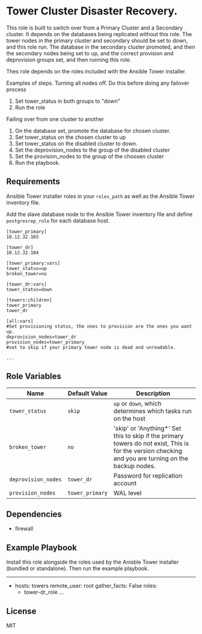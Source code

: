 
Tower Cluster Disaster Recovery.
=========
This role is built to switch over from a Primary Cluster and a Secondary cluster. It depends on the databases being replicated without this role. The tower nodes in the primary cluster and secondary should be set to down, and this role run. The database in the secondary cluster promoted, and then the secondary nodes being set to up, and the correct provision and deprovision groups set, and then running this role.  

Thes role depends on the roles included with the Ansible Tower installer.

Examples of steps.
Turning all nodes off.
Do this before doing any failover process
1. Set tower_status in both groups to "down"
2. Run the role

Failing over from one cluster to another
1. On the database set, promote the database for chosen cluster.
2. Set tower_status on the chosen cluster to up
3. Set tower_status on the disabled cluster to down.
4. Set the deprovision_nodes to the group of the disabled cluster
5. Set the provision_nodes to the group of the choosen cluster
6. Run the playbook.


Requirements
------------

Ansible Tower installer roles in your `roles_path` as well as the Ansible Tower inventory file.

Add the slave database node to the Ansible Tower inventory file and define `postgresrep_role` for each database host.

```
[tower_primary]
10.12.32.103

[tower_dr]
10.12.32.104

[tower_primary:vars]
tower_status=up
broken_tower=no

[tower_dr:vars]
tower_status=down

[towers:children]
tower_primary
tower_dr

[all:vars]
#Set provisioning status, the ones to provision are the ones you want up.
deprovision_nodes=tower_dr
provision_nodes=tower_primary
#set to skip if your primary tower node is dead and unreadable.

...

```



Role Variables
--------------

| Name              | Default Value       | Description          |
|-------------------|---------------------|----------------------|
| `tower_status` | `skip` | `up` or `down`, which determines which tasks run on the host |
| `broken_tower` | `no` | 'skip' or 'Anything*' Set this to skip if the primary towers do not exist, This is for the version checking and you are turning on the backup nodes.  |
| `deprovision_nodes` | `tower_dr` | Password for replication account |
| `provision_nodes` | `tower_primary`  | WAL level |


Dependencies
------------
- firewall

Example Playbook
----------------

Install this role alongside the roles used by the Anisble Tower installer (bundled or standalone). Then run the example playbook.

---
- hosts: towers
  remote_user: root
  gather_facts: False
  roles:
    - tower-dr_role
...


License
-------

MIT
